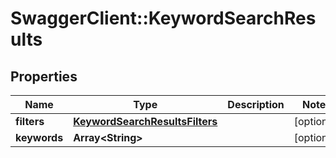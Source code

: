 # SwaggerClient::KeywordSearchResults

## Properties
Name | Type | Description | Notes
------------ | ------------- | ------------- | -------------
**filters** | [**KeywordSearchResultsFilters**](KeywordSearchResultsFilters.md) |  | [optional] 
**keywords** | **Array&lt;String&gt;** |  | [optional] 


